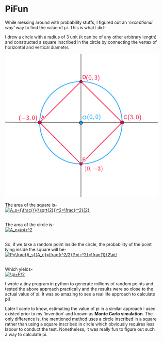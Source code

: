 # PiFun
While messing around with probability stuffs, I figured out an *'exceptional way'* way to find the value of pi. This is what I did-

I drew a circle with a radius of 3 unit (it can be of any other arbitrary length) and constructed a square inscribed in the circle by connecting the vertex of horizontal and vertical diameter.

![Square inscribed in circle](https://github.com/shahriarabdullah/PiFun/blob/master/fig_final.PNG)

The area of the square is-<br/>
<a href="http://www.codecogs.com/eqnedit.php?latex=A_s=(\frac{r}{\sqrt{2}})^2=\frac{r^2}{2}" target="_blank"><img src="http://latex.codecogs.com/gif.latex?A_s=(\sqrt{2}r)^2=2r^2" title="A_s=(\frac{r}{\sqrt{2}})^2=\frac{r^2}{2}" /></a>

<br/>The area of the circle is-<br/>
<a href="http://www.codecogs.com/eqnedit.php?latex=A_c=\pi&space;r^2" target="_blank"><img src="http://latex.codecogs.com/gif.latex?A_c=\pi&space;r^2" title="A_c=\pi r^2" /></a>

<br/>So, if we take a random point inside the circle, the probability of the point lying inside the square will be-<br/>
<a href="http://www.codecogs.com/eqnedit.php?latex=P=\frac{A_s}{A_c}=\frac{r^2/2}{\pi&space;r^2}=\frac{1}{2\pi}" target="_blank"><img src="http://latex.codecogs.com/gif.latex?P=\frac{A_s}{A_c}=(2r^2){\pi&space;r^2}=\frac{1}{2\pi}" title="P=\frac{A_s}{A_c}=\frac{r^2/2}{\pi r^2}=\frac{1}{2\pi}" /></a>

<br/>Which yields-<br/>
<a href="http://www.codecogs.com/eqnedit.php?latex=\pi=2/P" target="_blank"><img src="http://latex.codecogs.com/gif.latex?\pi=P/2" title="\pi=P/2" /></a>
<br/>

I wrote a tiny program in python to generate millions of random points and tested the above approach practically and the results were so close to the actual value of pi. It was so amazing to see a real life approach to calculate pi!

Later I came to know, estimating the value of pi in a similar approach I used existed prior to my 'invention' and known as **Monte Carlo simulation**. The only difference is, the mentioned method uses a circle inscribed in a square rather than using a square inscribed in circle which obviously requires less labour to conduct the test. Nonetheless, it was really fun to figure out such a way to calculate pi.
